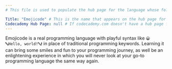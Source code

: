 ```yaml
---
# This file is used to populate the hub page for the language whose folder it's in. Be sure to create a new version if you create a folder for a new language!

Title: "Emojicode" # This is the name that appears on the hub page for this language. Pay attention to capitalization and punctuation!
Codecademy Hub Page: null # If codecademy.com doesn't have a hub page for this language, that's okay too. You can leave this field as `null`
---
```


Emojicode is a real programming language with playful syntax like `😀 🔤Hello, world!🔤❗️` in place of traditional programming keywords. Learning it can bring some smiles and fun to your programming journey, as well be an enlightening experience in which you will never look at your go-to programming language the same way again. <!-- # Write up an introductory description of the language here! -->
